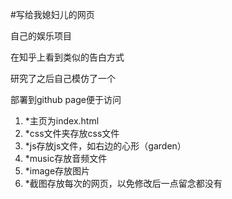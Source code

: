 #写给我媳妇儿的网页
<p>自己的娱乐项目</p>
<p>在知乎上看到类似的告白方式</p>
<p>研究了之后自己模仿了一个</p>
<p>部署到github page便于访问</p>

<ol>
<li>*主页为index.html</li>
<li>*css文件夹存放css文件</li>
<li>*js存放js文件，如右边的心形（garden）</li>
<li>*music存放音频文件</li>
<li>*image存放图片</li>
<li>*截图存放每次的网页，以免修改后一点留念都没有</li>
</ol>
